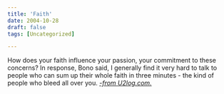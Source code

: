 ```yaml
---
title: 'Faith'
date: 2004-10-28
draft: false
tags: [Uncategorized]

---
```


How does your faith influence your passion, your commitment to these concerns? In response, Bono said, I generally find it very hard to talk to people who can sum up their whole faith in three minutes - the kind of people who bleed all over you. _[\-from U2log.com.](http://u2log.com/archive/002952.shtml)_